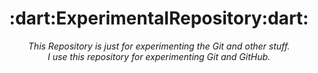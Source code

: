 <div align = "center">
  <h1>:dart:ExperimentalRepository:dart:</h1>
  <i>This Repository is just for experimenting the Git and other stuff.<br/>I use this repository for experimenting Git and GitHub.</i>
</div>
